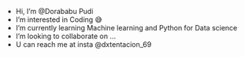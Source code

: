 -  Hi, I’m @Dorababu Pudi
-  I’m interested in Coding 😅
- I’m currently learning Machine learning and Python for Data science
-  I’m looking to collaborate on ...
-  U can reach me at insta @dxtentacion_69

<!---
Dorababu69/Dorababu69 is a ✨ special ✨ repository because its `README.md` (this file) appears on your GitHub profile.
You can click the Preview link to take a look at your changes.
--->
